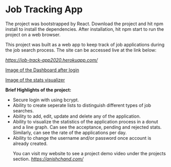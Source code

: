 <h1>Job Tracking App</h1>

The project was bootstrapped by React. Download the project and hit npm install to install the dependencies. After installation, hit npm start to run the project on a web browser.

This project was built as a web app to keep track of job applications during the job search process. The site can be accessed live at the link below: 

<i>https://job-track-app2020.herokuapp.com/</i>

[Image of the Dashboard after login](/jobtrack.png)

[Image of the stats visualizer](/jobtrack2.png)


**Brief Highlights of the project:**
<ul>
<li>Secure login with using bcrypt. </li>

<li>Ability to create seperate lists to distinguish different types of job searches.</li>

<li>Ability to add, edit, update and delete any of the application.</li>

<li>Ability to visualize the statistics of the application process in a donut and a line graph. Can see the acceptance, pending and rejected stats. Similarly, can see the rate of the applications per day.</li>

<li> Ability to change the username and/or password once account is already created.</li>

You can visit my website to see a project demo video under the projects section.
<i>https://anishchand.com/</i>
